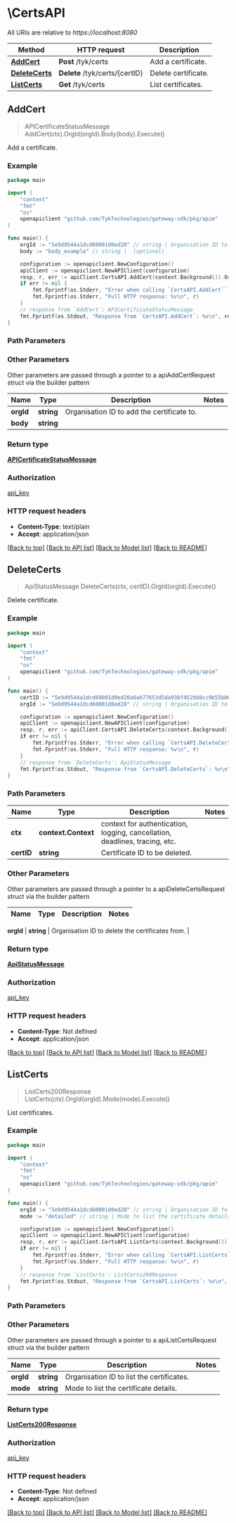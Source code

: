 # \CertsAPI

All URIs are relative to *https://localhost:8080*

Method | HTTP request | Description
------------- | ------------- | -------------
[**AddCert**](CertsAPI.md#AddCert) | **Post** /tyk/certs | Add a certificate.
[**DeleteCerts**](CertsAPI.md#DeleteCerts) | **Delete** /tyk/certs/{certID} | Delete certificate.
[**ListCerts**](CertsAPI.md#ListCerts) | **Get** /tyk/certs | List certificates.



## AddCert

> APICertificateStatusMessage AddCert(ctx).OrgId(orgId).Body(body).Execute()

Add a certificate.



### Example

```go
package main

import (
	"context"
	"fmt"
	"os"
	openapiclient "github.com/TykTechnologies/gateway-sdk/pkg/apim"
)

func main() {
	orgId := "5e9d9544a1dcd60001d0ed20" // string | Organisation ID to add the certificate to. (optional)
	body := "body_example" // string |  (optional)

	configuration := openapiclient.NewConfiguration()
	apiClient := openapiclient.NewAPIClient(configuration)
	resp, r, err := apiClient.CertsAPI.AddCert(context.Background()).OrgId(orgId).Body(body).Execute()
	if err != nil {
		fmt.Fprintf(os.Stderr, "Error when calling `CertsAPI.AddCert``: %v\n", err)
		fmt.Fprintf(os.Stderr, "Full HTTP response: %v\n", r)
	}
	// response from `AddCert`: APICertificateStatusMessage
	fmt.Fprintf(os.Stdout, "Response from `CertsAPI.AddCert`: %v\n", resp)
}
```

### Path Parameters



### Other Parameters

Other parameters are passed through a pointer to a apiAddCertRequest struct via the builder pattern


Name | Type | Description  | Notes
------------- | ------------- | ------------- | -------------
 **orgId** | **string** | Organisation ID to add the certificate to. | 
 **body** | **string** |  | 

### Return type

[**APICertificateStatusMessage**](APICertificateStatusMessage.md)

### Authorization

[api_key](../README.md#api_key)

### HTTP request headers

- **Content-Type**: text/plain
- **Accept**: application/json

[[Back to top]](#) [[Back to API list]](../README.md#documentation-for-api-endpoints)
[[Back to Model list]](../README.md#documentation-for-models)
[[Back to README]](../README.md)


## DeleteCerts

> ApiStatusMessage DeleteCerts(ctx, certID).OrgId(orgId).Execute()

Delete certificate.



### Example

```go
package main

import (
	"context"
	"fmt"
	"os"
	openapiclient "github.com/TykTechnologies/gateway-sdk/pkg/apim"
)

func main() {
	certID := "5e9d9544a1dcd60001d0ed20a6ab77653d5da938f452bb8cc9b55b0630a6743dabd8dc92bfb025abb09ce035" // string | Certificate ID to be deleted.
	orgId := "5e9d9544a1dcd60001d0ed20" // string | Organisation ID to delete the certificates from. (optional)

	configuration := openapiclient.NewConfiguration()
	apiClient := openapiclient.NewAPIClient(configuration)
	resp, r, err := apiClient.CertsAPI.DeleteCerts(context.Background(), certID).OrgId(orgId).Execute()
	if err != nil {
		fmt.Fprintf(os.Stderr, "Error when calling `CertsAPI.DeleteCerts``: %v\n", err)
		fmt.Fprintf(os.Stderr, "Full HTTP response: %v\n", r)
	}
	// response from `DeleteCerts`: ApiStatusMessage
	fmt.Fprintf(os.Stdout, "Response from `CertsAPI.DeleteCerts`: %v\n", resp)
}
```

### Path Parameters


Name | Type | Description  | Notes
------------- | ------------- | ------------- | -------------
**ctx** | **context.Context** | context for authentication, logging, cancellation, deadlines, tracing, etc.
**certID** | **string** | Certificate ID to be deleted. | 

### Other Parameters

Other parameters are passed through a pointer to a apiDeleteCertsRequest struct via the builder pattern


Name | Type | Description  | Notes
------------- | ------------- | ------------- | -------------

 **orgId** | **string** | Organisation ID to delete the certificates from. | 

### Return type

[**ApiStatusMessage**](ApiStatusMessage.md)

### Authorization

[api_key](../README.md#api_key)

### HTTP request headers

- **Content-Type**: Not defined
- **Accept**: application/json

[[Back to top]](#) [[Back to API list]](../README.md#documentation-for-api-endpoints)
[[Back to Model list]](../README.md#documentation-for-models)
[[Back to README]](../README.md)


## ListCerts

> ListCerts200Response ListCerts(ctx).OrgId(orgId).Mode(mode).Execute()

List certificates.



### Example

```go
package main

import (
	"context"
	"fmt"
	"os"
	openapiclient "github.com/TykTechnologies/gateway-sdk/pkg/apim"
)

func main() {
	orgId := "5e9d9544a1dcd60001d0ed20" // string | Organisation ID to list the certificates. (optional)
	mode := "detailed" // string | Mode to list the certificate details. (optional)

	configuration := openapiclient.NewConfiguration()
	apiClient := openapiclient.NewAPIClient(configuration)
	resp, r, err := apiClient.CertsAPI.ListCerts(context.Background()).OrgId(orgId).Mode(mode).Execute()
	if err != nil {
		fmt.Fprintf(os.Stderr, "Error when calling `CertsAPI.ListCerts``: %v\n", err)
		fmt.Fprintf(os.Stderr, "Full HTTP response: %v\n", r)
	}
	// response from `ListCerts`: ListCerts200Response
	fmt.Fprintf(os.Stdout, "Response from `CertsAPI.ListCerts`: %v\n", resp)
}
```

### Path Parameters



### Other Parameters

Other parameters are passed through a pointer to a apiListCertsRequest struct via the builder pattern


Name | Type | Description  | Notes
------------- | ------------- | ------------- | -------------
 **orgId** | **string** | Organisation ID to list the certificates. | 
 **mode** | **string** | Mode to list the certificate details. | 

### Return type

[**ListCerts200Response**](ListCerts200Response.md)

### Authorization

[api_key](../README.md#api_key)

### HTTP request headers

- **Content-Type**: Not defined
- **Accept**: application/json

[[Back to top]](#) [[Back to API list]](../README.md#documentation-for-api-endpoints)
[[Back to Model list]](../README.md#documentation-for-models)
[[Back to README]](../README.md)

